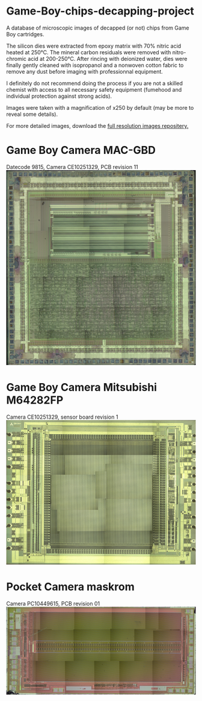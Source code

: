 # Game-Boy-chips-decapping-project
A database of microscopic images of decapped (or not) chips from Game Boy cartridges.

The silicon dies were extracted from epoxy matrix with 70% nitric acid heated at 250°C. The mineral carbon residuals were removed with nitro-chromic acid at 200-250°C. After rincing with deionized water, dies were finally gently cleaned with isopropanol and a nonwoven cotton fabric to remove any dust before imaging with professionnal equipment.

I definitely do not recommend doing the process if you are not a skilled chemist with access to all necessary safety equipment (fumehood and individual protection against strong acids). 

Images were taken with a magnification of x250 by default (may be more to reveal some details). 

For more detailed images, download the [full resolution images repositery.](https://drive.google.com/file/d/1l8i0imOg5FQuac4omLrtJts2iJFMVVMm/view?usp=sharing)

# Game Boy Camera MAC-GBD
Datecode 9815, Camera CE10251329, PCB revision 11
![MAC-GBD](https://github.com/Raphael-Boichot/Game-Boy-chips-decapping-project/blob/main/Game%20Boy%20Camera%20MAC-GBD-preview.png)

# Game Boy Camera Mitsubishi M64282FP
Camera CE10251329, sensor board revision 1
![Game Boy Camera CMOS](https://github.com/Raphael-Boichot/Game-Boy-chips-decapping-project/blob/main/Game%20Boy%20Camera%20Mitsubishi%20M64282FP-previewg.png)

# Pocket Camera maskrom
Camera PC10449615, PCB revision 01
![Pocket Camera Maskrom](https://github.com/Raphael-Boichot/Game-Boy-chips-decapping-project/blob/main/Game%20Boy%20Camera%20maskrom-preview.png)


